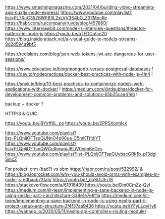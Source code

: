 https://www.smashingmagazine.com/2021/04/building-video-streaming-app-nuxtjs-node-express/
https://www.youtube.com/playlist?list=PL7XcC35Z6WFB3L2xLVV3S4bG_Z37MqcRe
https://habr.com/ru/company/ruvds/blog/457860/
https://www.interviewbit.com/node-js-interview-questions/#reactor-pattern-in-node-js
https://youtu.be/aTEDCotcn20
https://blog.insiderattack.net/a-visual-guide-to-nodejs-streams-9d2d594a9bf5

https://redislabs.com/blog/json-web-tokens-jwt-are-dangerous-for-user-sessions/

https://www.educative.io/blog/mongodb-versus-postgresql-databases !
https://dev.to/nodepractices/docker-best-practices-with-node-js-4ln4 !

https://snyk.io/blog/10-best-practices-to-containerize-nodejs-web-applications-with-docker/ !
https://medium.com/@rdsubhas/docker-for-development-common-problems-and-solutions-95b25cae41eb !

backup + docker ?

HTTP/3 & QUIC

https://youtu.be/j8Yxff6L_po
https://youtu.be/2PPSXonhIck

https://www.youtube.com/playlist?list=PLQnljOFTspQUNnO4p00ua_C5mKTfldiYT
https://www.youtube.com/playlist?list=PLQnljOFTspQWGuRmwojJ6LiV0ejm6eOcs
https://www.youtube.com/playlist?list=PLQnljOFTspQUybacGRk1b_p13dgI-SmcZ


For project:
orm (bad?) vs obm https://habr.com/ru/post/522992/ & https://blog.logrocket.com/why-you-should-avoid-orms-with-examples-in-node-js-e0baab73fa5/
https://youtu.be/_oqSGs3rrf8
https://stackoverflow.com/a/61916409
https://youtu.be/Dm0CmZz-QyI
https://medium.com/jit-team/implementing-a-sane-backend-in-node-js-using-nestjs-part-i-architecture-338e1e7e8f1a
https://medium.com/jit-team/implementing-a-sane-backend-in-node-js-using-nestjs-part-ii-project-setup-and-structure-2f4f37aa9436
https://youtu.be/jYFyLLqvHy8
https://wanago.io/2020/05/11/nestjs-api-controllers-routing-module/
